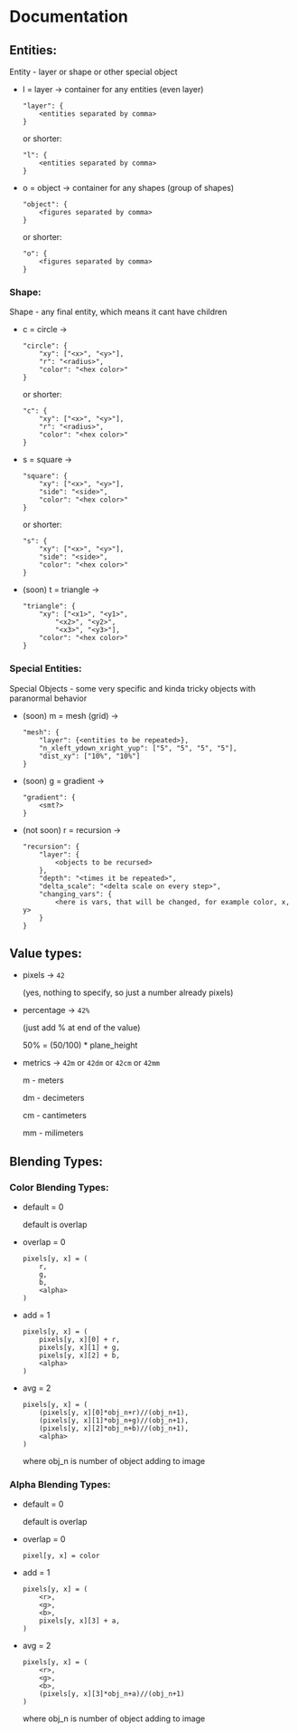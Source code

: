 # Documentation



## Entities:
Entity - layer or shape or other special object
- l = layer -> container for any entities (even layer)
  ```
  "layer": {
      <entities separated by comma>
  }
  ```
  or shorter:
  ```
  "l": {
      <entities separated by comma>
  }
  ```

- o = object -> container for any shapes (group of shapes)
  ```
  "object": {
      <figures separated by comma>
  }
  ```
  or shorter:
  ```
  "o": {
      <figures separated by comma>
  }
  ```

### Shape:
Shape - any final entity, which means it cant have children
- c = circle ->
  ```
  "circle": {
      "xy": ["<x>", "<y>"],
      "r": "<radius>",
      "color": "<hex color>"
  }
  ```
  or shorter:
  ```
  "c": {
      "xy": ["<x>", "<y>"],
      "r": "<radius>",
      "color": "<hex color>"
  }
  ```

- s = square ->
  ```
  "square": {
      "xy": ["<x>", "<y>"],
      "side": "<side>",
      "color": "<hex color>"
  }
  ```
  or shorter:
  ```
  "s": {
      "xy": ["<x>", "<y>"],
      "side": "<side>",
      "color": "<hex color>"
  }
  ```

- (soon) t = triangle ->
  ```
  "triangle": {
      "xy": ["<x1>", "<y1>",
          "<x2>", "<y2>",
          "<x3>", "<y3>"],
      "color": "<hex color>"
  }
  ```

### Special Entities:
Special Objects - some very specific and kinda tricky objects with paranormal behavior
- (soon) m = mesh (grid) ->
  ```
  "mesh": {
      "layer": {<entities to be repeated>},
      "n_xleft_ydown_xright_yup": ["5", "5", "5", "5"],
      "dist_xy": ["10%", "10%"]
  }
  ```

- (soon) g = gradient ->
  ```
  "gradient": {
      <smt?>
  }
  ```

- (not soon) r = recursion ->
  ```
  "recursion": {
      "layer": {
          <objects to be recursed>
      },
      "depth": "<times it be repeated>",
      "delta_scale": "<delta scale on every step>",
      "changing_vars": {
          <here is vars, that will be changed, for example color, x, y>
      }
  }
  ```



## Value types:
- pixels -> `42`

  (yes, nothing to specify, so just a number already pixels)

- percentage -> `42%`

  (just add % at end of the value)

  50% = (50/100) * plane_height

- metrics -> `42m` or `42dm` or `42cm` or `42mm`

  m - meters

  dm - decimeters

  cm - cantimeters
  
  mm - milimeters


## Blending Types:

### Color Blending Types:
- default = 0

  default is overlap

- overlap = 0

  ```
  pixels[y, x] = (
      r,
      g,
      b,
      <alpha>
  )
  ```

- add = 1
  
  ```
  pixels[y, x] = (
      pixels[y, x][0] + r,
      pixels[y, x][1] + g,
      pixels[y, x][2] + b,
      <alpha>
  )
  ```

- avg = 2
  
  ```
  pixels[y, x] = (
      (pixels[y, x][0]*obj_n+r)//(obj_n+1),
      (pixels[y, x][1]*obj_n+g)//(obj_n+1),
      (pixels[y, x][2]*obj_n+b)//(obj_n+1),
      <alpha>
  )
  ```

  where obj_n is number of object adding to image

### Alpha Blending Types:
- default = 0

  default is overlap

- overlap = 0

  `pixel[y, x] = color`

- add = 1
  
  ```
  pixels[y, x] = (
      <r>,
      <g>,
      <b>,
      pixels[y, x][3] + a,
  )
  ```

- avg = 2
  
  ```
  pixels[y, x] = (
      <r>,
      <g>,
      <b>,
      (pixels[y, x][3]*obj_n+a)//(obj_n+1)
  )
  ```

  where obj_n is number of object adding to image



